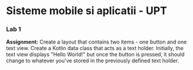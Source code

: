 # Sisteme mobile si aplicatii - UPT

### Lab 1
**Assignment:** 
Create a layout that contains two items - one button and one text view. Create a Kotlin data class that acts as a text holder. Initially, the text view displays "Hello World!" but once the button is pressed, it should change to whatever you've stored in the previously defined text holder.
